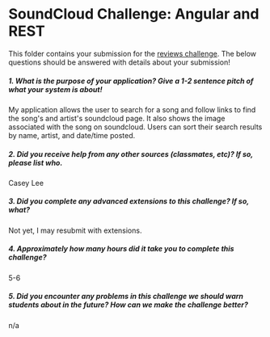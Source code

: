 # SoundCloud Challenge: Angular and REST

This folder contains your submission for the [reviews challenge](http://info343-joelross.rhcloud.com/challenges/soundcloud). The below questions should be answered with details about your submission!

##### 1. What is the purpose of your application? Give a 1-2 sentence pitch of what your system is about! #####
My application allows the user to search for a song and follow links to find the song's and artist's soundcloud page. It also shows the image associated with the song on soundcloud. Users can sort their search results by name, artist, and date/time posted.

##### 2. Did you receive help from any other sources (classmates, etc)? If so, please list who. #####
Casey Lee

##### 3. Did you complete any advanced extensions to this challenge? If so, what? #####
Not yet, I may resubmit with extensions.

##### 4. Approximately how many hours did it take you to complete this challenge? #####
5-6

##### 5. Did you encounter any problems in this challenge we should warn students about in the future? How can we make the challenge better? #####
n/a
